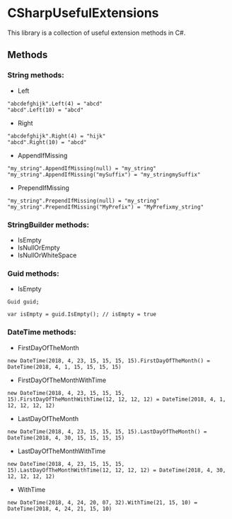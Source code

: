 # CSharpUsefulExtensions
This library is a collection of useful extension methods in C#.

## Methods

### String methods:
* Left
```
"abcdefghijk".Left(4) = "abcd"
"abcd".Left(10) = "abcd"
```

* Right
```
"abcdefghijk".Right(4) = "hijk"
"abcd".Right(10) = "abcd"
```

* AppendIfMissing
```
"my_string".AppendIfMissing(null) = "my_string"
"my_string".AppendIfMissing("mySuffix") = "my_stringmySuffix"
```

* PrependIfMissing
```
"my_string".PrependIfMissing(null) = "my_string"
"my_string".PrependIfMissing("MyPrefix") = "MyPrefixmy_string"
```

### StringBuilder methods:
* IsEmpty
* IsNullOrEmpty
* IsNullOrWhiteSpace

### Guid methods:
* IsEmpty
```
Guid guid;

var isEmpty = guid.IsEmpty(); // isEmpty = true
```

### DateTime methods:
* FirstDayOfTheMonth
```
new DateTime(2018, 4, 23, 15, 15, 15, 15).FirstDayOfTheMonth() = DateTime(2018, 4, 1, 15, 15, 15, 15)
```

* FirstDayOfTheMonthWithTime
```
new DateTime(2018, 4, 23, 15, 15, 15, 15).FirstDayOfTheMonthWithTime(12, 12, 12, 12) = DateTime(2018, 4, 1, 12, 12, 12, 12)
```

* LastDayOfTheMonth
```
new DateTime(2018, 4, 23, 15, 15, 15, 15).LastDayOfTheMonth() = DateTime(2018, 4, 30, 15, 15, 15, 15)
```

* LastDayOfTheMonthWithTime
```
new DateTime(2018, 4, 23, 15, 15, 15, 15).LastDayOfTheMonthWithTime(12, 12, 12, 12) = DateTime(2018, 4, 30, 12, 12, 12, 12)
```

* WithTime
```
new DateTime(2018, 4, 24, 20, 07, 32).WithTime(21, 15, 10) = DateTime(2018, 4, 24, 21, 15, 10)
```
